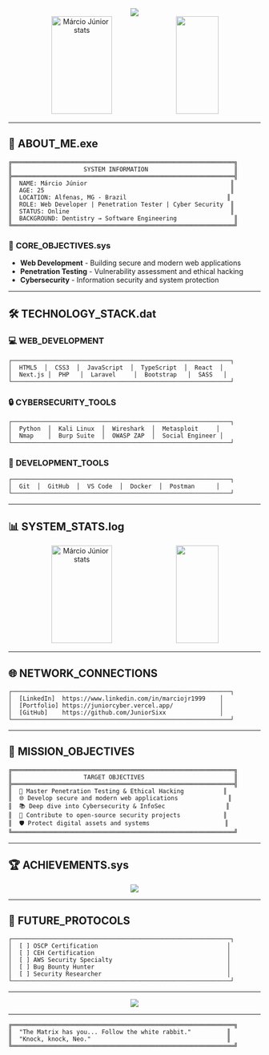 <div align="center">
  <img src="https://readme-typing-svg.vercel.app/?color=00ff00&size=35&center=true&vCenter=true&width=1000&lines=CONNECTING+TO+SYSTEM...;INITIALIZING+PROTOCOLS...;HELLO,+I'M+M%C3%A1rcio+J%C3%BAnior;WEB+DEVELOPER+%7C+PENTESTER+%7C+CYBER+SECURITY;WELCOME+TO+THE+MATRIX+:%29" />
</div>

<div align="center">
  <img width="49%" height="195px" src="https://github-readme-stats.vercel.app/api?username=JuniorSixx&show_icons=true&count_private=true&hide_border=true&title_color=00ff00&icon_color=00ff00&text_color=c9d1d9&bg_color=0d1117" alt="Márcio Júnior stats" /> 
  <img width="41%" height="195px" src="https://github-readme-stats.vercel.app/api/top-langs/?username=JuniorSixx&layout=compact&hide_border=true&title_color=00ff00&text_color=00ff00&bg_color=0d1117" />
</div>

---

## 🖤 **ABOUT_ME.exe**

```
╔══════════════════════════════════════════════════════════════╗
║                    SYSTEM INFORMATION                        ║
╠══════════════════════════════════════════════════════════════╣
║  NAME: Márcio Júnior                                        ║
║  AGE: 25                                                    ║
║  LOCATION: Alfenas, MG - Brazil                            ║
║  ROLE: Web Developer | Penetration Tester | Cyber Security  ║
║  STATUS: Online                                             ║
║  BACKGROUND: Dentistry → Software Engineering                ║
╚══════════════════════════════════════════════════════════════╝
```

### 🎯 **CORE_OBJECTIVES.sys**
- **Web Development** - Building secure and modern web applications
- **Penetration Testing** - Vulnerability assessment and ethical hacking
- **Cybersecurity** - Information security and system protection

---

## 🛠️ **TECHNOLOGY_STACK.dat**

### 💻 **WEB_DEVELOPMENT**
```
┌─────────────────────────────────────────────────────────────┐
│  HTML5  │  CSS3  │  JavaScript  │  TypeScript  │  React  │
│  Next.js │  PHP   │  Laravel     │  Bootstrap   │  SASS   │
└─────────────────────────────────────────────────────────────┘
```

### 🔒 **CYBERSECURITY_TOOLS**
```
┌─────────────────────────────────────────────────────────────┐
│  Python  │  Kali Linux  │  Wireshark  │  Metasploit     │
│  Nmap    │  Burp Suite  │  OWASP ZAP  │  Social Engineer │
└─────────────────────────────────────────────────────────────┘
```

### 🔧 **DEVELOPMENT_TOOLS**
```
┌─────────────────────────────────────────────────────────────┐
│  Git  │  GitHub  │  VS Code  │  Docker  │  Postman      │
└─────────────────────────────────────────────────────────────┘
```

---

## 📊 **SYSTEM_STATS.log**

<div align="center">
  <img width="49%" height="195px" src="https://github-readme-stats.vercel.app/api?username=JuniorSixx&show_icons=true&count_private=true&hide_border=true&title_color=00ff00&icon_color=00ff00&text_color=c9d1d9&bg_color=0d1117" alt="Márcio Júnior stats" /> 
  <img width="41%" height="195px" src="https://github-readme-stats.vercel.app/api/top-langs/?username=JuniorSixx&layout=compact&hide_border=true&title_color=00ff00&text_color=00ff00&bg_color=0d1117" />
</div>

---

## 🌐 **NETWORK_CONNECTIONS**

```
┌─────────────────────────────────────────────────────────────┐
│  [LinkedIn]  https://www.linkedin.com/in/marciojr1999    │
│  [Portfolio] https://juniorcyber.vercel.app/             │
│  [GitHub]    https://github.com/JuniorSixx               │
└─────────────────────────────────────────────────────────────┘
```

---

## 🎯 **MISSION_OBJECTIVES**

```
╔══════════════════════════════════════════════════════════════╗
║                    TARGET OBJECTIVES                         ║
╠══════════════════════════════════════════════════════════════╣
║  🔐 Master Penetration Testing & Ethical Hacking           ║
║  🌐 Develop secure and modern web applications              ║
║  📚 Deep dive into Cybersecurity & InfoSec                 ║
║  🚀 Contribute to open-source security projects            ║
║  🛡️ Protect digital assets and systems                     ║
╚══════════════════════════════════════════════════════════════╝
```

---

## 🏆 **ACHIEVEMENTS.sys**

<div align="center">
  <img src="https://github-profile-trophy.vercel.app/?username=JuniorSixx&theme=dark&row=2&no-bg=true&column=3&margin-w=15&margin-h=15" />
</div>

---

## 🔮 **FUTURE_PROTOCOLS**

```
┌─────────────────────────────────────────────────────────────┐
│  [ ] OSCP Certification                                    │
│  [ ] CEH Certification                                     │
│  [ ] AWS Security Specialty                                │
│  [ ] Bug Bounty Hunter                                     │
│  [ ] Security Researcher                                   │
└─────────────────────────────────────────────────────────────┘
```

---

<div align="center">
  <img src="https://readme-typing-svg.vercel.app/?color=00ff00&size=35&center=true&vCenter=true&width=1000&lines=SYSTEM+READY...;WELCOME+TO+THE+DIGITAL+WORLD+:%29" />
</div>

---

```
╔══════════════════════════════════════════════════════════════╗
║  "The Matrix has you... Follow the white rabbit."          ║
║  "Knock, knock, Neo."                                      ║
╚══════════════════════════════════════════════════════════════╝
```
